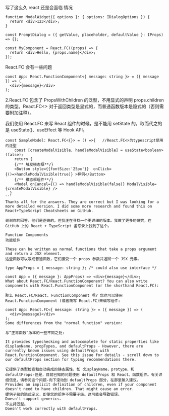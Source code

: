 写了这么久 react 还是会面临 情况

```tsx
function ModalWidget({ options }: { options: IDialogOptions }) {
  return <div>123</div>;
}

const PromptDialog = ({ getValue, placeholder, defaultValue }: IProps) => {};
```

```tsx
const MyComponent = React.FC((props) => {
  return <div>Hello, {props.name}</div>;
});
```

React.FC 会有一些问题

```tsx
const App: React.FunctionComponent<{ message: string }> = ({ message }) => (
  <div>{message}</div>
);
```

2.React.FC 包含了 PropsWithChildren 的泛型，不用显式的声明 props.children 的类型。React.FC<> 对于返回类型是显式的，而普通函数版本是隐式的（否则需要附加注释）。

我们使用 React.FC 来写 React 组件的时候，是不能用 setState 的，取而代之的是 useState()、useEffect 等 Hook API。

````tsx
const SampleModel: React.FC<{}> = () =>{   //React.FC<>为typescript使用的泛型
  	const [createModalVisible, handleModalVisible] = useState<boolean>(false);
  	return {
  	{/** 触发模态框**/}
  	<Button style={{fontSize:'25px'}}  onClick={()=>handleModalVisible(true)} >样例</Button>
  	{/** 模态框组件**/}
  	<Model onCancel={() => handleModalVisible(false)} ModalVisible={createModalVisible} />
  }
```
Thanks all for the answers. They are correct but I was looking for a more detailed version. I did some more research and found this on React+TypeScript Cheatsheets on GitHub.

谢谢你的回答。他们是正确的，但我正在寻找一个更详细的版本。我做了更多的研究，在 GitHub 上的 React + TypeScript 备忘录上找到了这个。

Function Components
功能组件

These can be written as normal functions that take a props argument and return a JSX element.
这些函数可以写成普通函数，它们接受一个 props 参数并返回一个 JSX 元素。

type AppProps = { message: string }; /* could also use interface */

const App = ({ message }: AppProps) => <div>{message}</div>;
What about React.FC/React.FunctionComponent? You can also write components with React.FunctionComponent (or the shorthand React.FC):

那么 React.FC/React. FunctionComponent 呢? 您也可以使用 React.FunctionComponent (或者简写 React.FC)来编写组件:

const App: React.FC<{ message: string }> = ({ message }) => (
  <div>{message}</div>
);
Some differences from the "normal function" version:

与“正常函数”版本的一些不同之处:

It provides typechecking and autocomplete for static properties like displayName, propTypes, and defaultProps - However, there are currently known issues using defaultProps with React.FunctionComponent. See this issue for details - scroll down to our defaultProps section for typing recommendations there.

它提供了类型检查和自动完成的静态属性，如 displayName，protype，和 defaultProps-但是，目前已知的问题使用 defaultProps 和 React。函数组件。有关详细信息，请参阅这个问题-向下滚动到 defaultProps 部分，在那里输入建议。
Provides an implicit definition of children, even if your component doesn't need to have children. That might cause an error.
提供子级的隐式定义，即使您的组件不需要子级。这可能会导致错误。
Doesn't support generics.
不支持泛型。
Doesn't work correctly with defaultProps.
````
